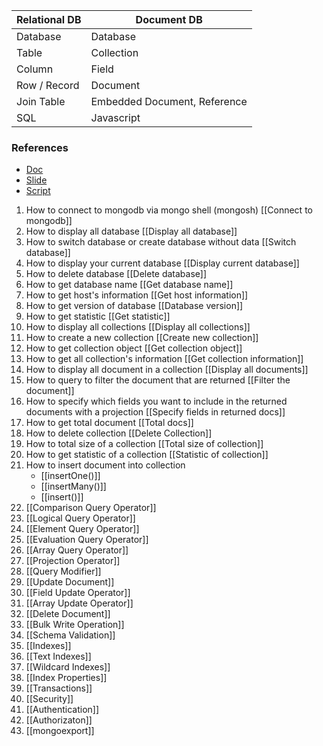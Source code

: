 
| Relational DB | Document DB |
| ---| -------|
| Database | Database
| Table | Collection |
| Column | Field |
| Row / Record | Document |
| Join Table | Embedded Document, Reference |
| SQL | Javascript |

### References ###
* [Doc](https://www.mongodb.com/docs/manual/reference/method/js-database/)
* [Slide](https://docs.google.com/presentation/d/1aCeWi88ujbziUZN-q3a2p-DyPfMz7TVLeWFkeJiLyE4/edit#slide=id.g80710baa59_0_971)
* [Script](https://github.com/ProgrammerZamanNow/belajar-mongodb/tree/master/scripts)

1. How to connect to mongodb via mongo shell (mongosh) [[Connect to mongodb]]
2. How to display all database [[Display all database]]
3. How to switch database or create database without data [[Switch database]]
4. How to display your current database [[Display current database]]
5. How to delete database [[Delete database]]
6. How to get database name [[Get database name]]
7. How to get host's information [[Get host information]]
8. How to get version of database [[Database version]]
9. How to get statistic [[Get statistic]]
10. How to display all collections [[Display all collections]]
11. How to create a new collection [[Create new collection]]
12. How to get collection object [[Get collection object]]
13. How to get all collection's information [[Get collection information]]
14. How to display all document in a collection [[Display all documents]]
15. How to query to filter the document that are returned [[Filter the document]]
16. How to specify which fields you want to include in the returned documents with a projection [[Specify fields in returned docs]]
17. How to get total document [[Total docs]]
18. How to delete collection [[Delete Collection]]
19. How to total size of a collection [[Total size of collection]]
20. How to get statistic of a collection [[Statistic of collection]]
21. How to insert document into collection
	* [[insertOne()]]
	* [[insertMany()]]
	* [[insert()]]
22. [[Comparison Query Operator]]
23. [[Logical Query Operator]]
24. [[Element Query Operator]]
25. [[Evaluation Query Operator]]
26. [[Array Query Operator]]
27. [[Projection Operator]]
28. [[Query Modifier]]
29. [[Update Document]]
30. [[Field Update Operator]]
31. [[Array Update Operator]]
32. [[Delete Document]]
33. [[Bulk Write Operation]]
34. [[Schema Validation]]
35. [[Indexes]]
36. [[Text Indexes]]
37. [[Wildcard Indexes]]
38. [[Index Properties]]
39. [[Transactions]]
40. [[Security]]
41. [[Authentication]]
42. [[Authorizaton]]
43. [[mongoexport]]


